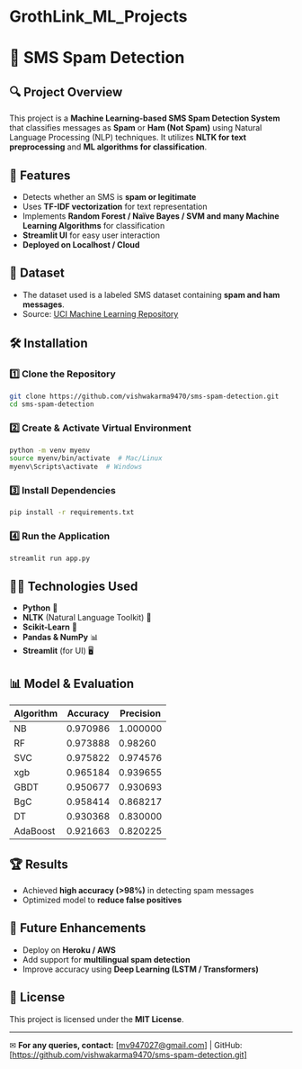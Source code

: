 ﻿# GrothLink_ML_Projects
 
# 📩 SMS Spam Detection

## 🔍 Project Overview
This project is a **Machine Learning-based SMS Spam Detection System** that classifies messages as **Spam** or **Ham (Not Spam)** using Natural Language Processing (NLP) techniques. It utilizes **NLTK for text preprocessing** and **ML algorithms for classification**.

## 🚀 Features
- Detects whether an SMS is **spam or legitimate**
- Uses **TF-IDF vectorization** for text representation
- Implements **Random Forest / Naïve Bayes / SVM and many Machine Learning Algorithms** for classification
- **Streamlit UI** for easy user interaction
- **Deployed on Localhost / Cloud**

## 📂 Dataset
- The dataset used is a labeled SMS dataset containing **spam and ham messages**.
- Source: [UCI Machine Learning Repository](https://www.kaggle.com/datasets/uciml/sms-spam-collection-dataset)

## 🛠 Installation
### 1️⃣ **Clone the Repository**
```sh
git clone https://github.com/vishwakarma9470/sms-spam-detection.git
cd sms-spam-detection
```

### 2️⃣ **Create & Activate Virtual Environment**
```sh
python -m venv myenv
source myenv/bin/activate  # Mac/Linux
myenv\Scripts\activate  # Windows
```

### 3️⃣ **Install Dependencies**
```sh
pip install -r requirements.txt
```

### 4️⃣ **Run the Application**
```sh
streamlit run app.py
```

## 🧑‍💻 Technologies Used
- **Python** 🐍
- **NLTK** (Natural Language Toolkit) 📖
- **Scikit-Learn** 🤖
- **Pandas & NumPy** 📊
- **Streamlit** (for UI) 🖥

## 📊 Model & Evaluation
|Algorithm |Accuracy |Precision|
|----------|---------|----------|
|NB 	| 0.970986 | 1.000000 |
|RF     | 0.973888 | 0.98260 |
|SVC    | 0.975822 | 0.974576 |
|xgb    | 0.965184 | 0.939655 |
|GBDT    | 0.950677 | 0.930693 |
|BgC 	| 0.958414 | 0.868217 |
|DT 	| 0.930368 |  0.830000 |
|AdaBoost | 0.921663 | 0.820225 |
 
## 🏆 Results
- Achieved **high accuracy (>98%)** in detecting spam messages
- Optimized model to **reduce false positives**

## 📝 Future Enhancements
- Deploy on **Heroku / AWS**
- Add support for **multilingual spam detection**
- Improve accuracy using **Deep Learning (LSTM / Transformers)**

## 📜 License
This project is licensed under the **MIT License**.

---
✉ **For any queries, contact:** [mv947027@gmail.com] | GitHub: [https://github.com/vishwakarma9470/sms-spam-detection.git]



